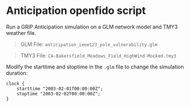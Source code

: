 # Anticipation openfido script

Run a GRIP Anticipation simulation on a GLM network model and TMY3 weather file.

> GLM File: `anticipation_ieee123_pole_vulnerability.glm`

> TMY3 File: `CA-Bakersfield_Meadows_Field_HighWind-Mocked.tmy3`

Modify the starttime and stoptime in the `.glm` file to change the simulation duration:

```
clock {
   	starttime "2003-02-01T00:00:00Z";
   	stoptime "2003-02-02T00:00:00Z";
}
```
